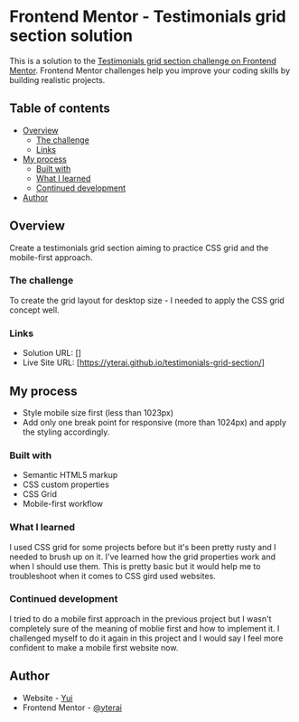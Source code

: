 # Frontend Mentor - Testimonials grid section solution

This is a solution to the [Testimonials grid section challenge on Frontend Mentor](https://www.frontendmentor.io/challenges/testimonials-grid-section-Nnw6J7Un7). Frontend Mentor challenges help you improve your coding skills by building realistic projects. 

## Table of contents

- [Overview](#overview)
  - [The challenge](#the-challenge)
  - [Links](#links)
- [My process](#my-process)
  - [Built with](#built-with)
  - [What I learned](#what-i-learned)
  - [Continued development](#continued-development)
- [Author](#author)


## Overview

Create a testimonials grid section aiming to practice CSS grid and the mobile-first approach.

### The challenge

To create the grid layout for desktop size - I needed to apply the CSS grid concept well.

### Links

- Solution URL: []
- Live Site URL: [https://yterai.github.io/testimonials-grid-section/]

## My process

- Style mobile size first (less than 1023px)
- Add only one break point for responsive (more than 1024px) and apply the styling accordingly.

### Built with

- Semantic HTML5 markup
- CSS custom properties
- CSS Grid
- Mobile-first workflow

### What I learned

I used CSS grid for some projects before but it's been pretty rusty and I needed to brush up on it. I've learned how the grid properties work and when I should use them. This is pretty basic but it would help me to troubleshoot when it comes to CSS gird used websites.

### Continued development

I tried to do a mobile first approach in the previous project but I wasn't completely sure of the meaning of moblie first and how to implement it. I challenged myself to do it again in this project and I would say I feel more confident to make a mobile first website now.


## Author

- Website - [Yui](https://yterai.github.io/testimonials-grid-section/)
- Frontend Mentor - [@yterai](https://www.frontendmentor.io/profile/yterai)


